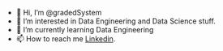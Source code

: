 - 👋 Hi, I’m @gradedSystem
- 👀 I’m interested in Data Engineering and Data Science stuff.
- 🌱 I’m currently learning Data Engineering
- 📫 How to reach me [Linkedin](https://www.linkedin.com/in/yedige-a-good-a20b44156/).
